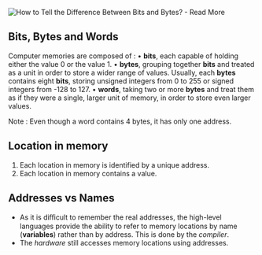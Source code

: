 ![How to Tell the Difference Between Bits and Bytes? - Read More](https://www.colocationamerica.com/wp-content/uploads/2015/12/bit-byte-comparison.jpg)

## Bits, Bytes and Words
Computer memories are composed of :
• **bits**, each capable of holding either the value 0 or the value 1.
• **bytes**, grouping together **bits** and treated as a unit in order to store a wider range of values. Usually, each **bytes** contains eight **bits**, storing unsigned integers from 0 to 255 or signed integers from -128 to 127.
• **words**, taking two or more **bytes** and treat them as if they were a single, larger unit of memory, in order to store even larger values.

Note : Even though a word contains 4 bytes, it has only one address.

## Location in memory
1. Each location in memory is identified by a unique address. 
2. Each location in memory contains a value.

## Addresses vs Names
- As it is diﬀicult to remember the real addresses, the high-level languages provide the ability to refer
to memory locations by name (**variables**) rather than by address. This is done by the _compiler_. 
- The _hardware_ still accesses memory locations using addresses.
